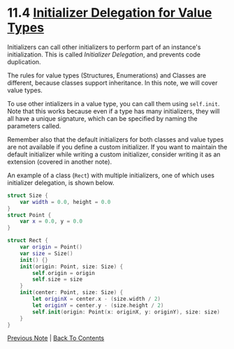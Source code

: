 # 11.4 [Initializer Delegation for Value Types](https://developer.apple.com/library/content/documentation/Swift/Conceptual/Swift_Programming_Language/Initialization.html#//apple_ref/doc/uid/TP40014097-CH18-ID215)

Initializers can call other initializers to perform part of an instance's initialization. This is called *Initializer Delegation*, and prevents code duplication.

The rules for value types (Structures, Enumerations) and Classes are different, because classes support inheritance. In this note, we will cover value types.

To use other intializers in a value type, you can call them using `self.init`. Note that this works because even if a type has many initializers, they will all have a unique signature, which can be specified by naming the parameters called.

Remember also that the default initializers for both classes and value types are not available if you define a custom initializer. If you want to maintain the default initializer while writing a custom initializer, consider writing it as an extension (covered in another note).

An example of a class (`Rect`) with multiple initializers, one of which uses initializer delegation, is shown below.

```Swift
struct Size {
    var width = 0.0, height = 0.0
}
struct Point {
    var x = 0.0, y = 0.0
}

struct Rect {
    var origin = Point()
    var size = Size()
    init() {}
    init(origin: Point, size: Size) {
        self.origin = origin
        self.size = size
    }
    init(center: Point, size: Size) {
        let originX = center.x - (size.width / 2)
        let originY = center.y - (size.height / 2)
        self.init(origin: Point(x: originX, y: originY), size: size)
    }
}
```

[Previous Note](../11%20-%20Initialization/11.3%20-%20Default%20Initializers.md) | [Back To Contents](https://github.com/Firanus/swift-language-guide-notes)